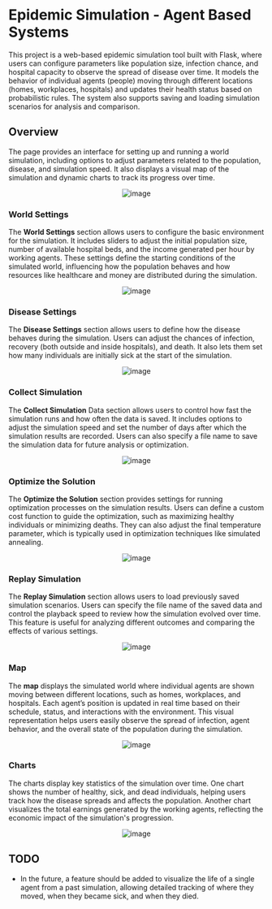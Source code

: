 # Epidemic Simulation - Agent Based Systems

This project is a web-based epidemic simulation tool built with Flask, where users can configure parameters like population size, infection chance, and hospital capacity to observe the spread of disease over time. It models the behavior of individual agents (people) moving through different locations (homes, workplaces, hospitals) and updates their health status based on probabilistic rules. The system also supports saving and loading simulation scenarios for analysis and comparison.



## Overview
The page provides an interface for setting up and running a world simulation, including options to adjust parameters related to the population, disease, and simulation speed. It also displays a visual map of the simulation and dynamic charts to track its progress over time.


<p align="center">
  <img src="https://github.com/user-attachments/assets/29a0c765-4791-4834-920a-6fc08d27e573" alt="image">
</p>

### World Settings
The **World Settings** section allows users to configure the basic environment for the simulation.
It includes sliders to adjust the initial population size, number of available hospital beds, and the income generated per hour by working agents.
These settings define the starting conditions of the simulated world, influencing how the population behaves and how resources like healthcare and money are distributed during the simulation.

<p align="center">
  <img src="https://github.com/user-attachments/assets/35b3f5db-2689-4ee3-87bc-b923bc98bdc5" alt="image">
</p>

### Disease Settings
The **Disease Settings** section allows users to define how the disease behaves during the simulation. Users can adjust the chances of infection, recovery (both outside and inside hospitals), and death. It also lets them set how many individuals are initially sick at the start of the simulation.

<p align="center">
  <img src="https://github.com/user-attachments/assets/bf3bd98c-b802-45dc-ac84-6193908c3aed" alt="image">
</p>

### Collect Simulation
The **Collect Simulation** Data section allows users to control how fast the simulation runs and how often the data is saved.
It includes options to adjust the simulation speed and set the number of days after which the simulation results are recorded.
Users can also specify a file name to save the simulation data for future analysis or optimization.

<p align="center">
  <img src="https://github.com/user-attachments/assets/7578a5e4-2011-45e8-abb8-9b0126857985" alt="image">
</p>

### Optimize the Solution
The **Optimize the Solution** section provides settings for running optimization processes on the simulation results.
Users can define a custom cost function to guide the optimization, such as maximizing healthy individuals or minimizing deaths.
They can also adjust the final temperature parameter, which is typically used in optimization techniques like simulated annealing.

<p align="center">
  <img src="https://github.com/user-attachments/assets/ba0f157d-3281-4bcb-ae2b-f2c584e6e2f4" alt="image">
</p>

### Replay Simulation
The **Replay Simulation** section allows users to load previously saved simulation scenarios.
Users can specify the file name of the saved data and control the playback speed to review how the simulation evolved over time.
This feature is useful for analyzing different outcomes and comparing the effects of various settings.

<p align="center">
  <img src="https://github.com/user-attachments/assets/f05bfa59-dfe9-496e-9bea-3e52121c30dd" alt="image">
</p>

### Map
The **map** displays the simulated world where individual agents are shown moving between different locations, such as homes, workplaces, and hospitals.
Each agent’s position is updated in real time based on their schedule, status, and interactions with the environment.
This visual representation helps users easily observe the spread of infection, agent behavior, and the overall state of the population during the simulation.

<p align="center">
  <img src="https://github.com/user-attachments/assets/1bdb7317-fabc-4dad-95f7-7ad4e0cd908b" alt="image">
</p>

### Charts
The charts display key statistics of the simulation over time.
One chart shows the number of healthy, sick, and dead individuals, helping users track how the disease spreads and affects the population.
Another chart visualizes the total earnings generated by the working agents, reflecting the economic impact of the simulation's progression.

<p align="center">
  <img src="https://github.com/user-attachments/assets/ed841f25-e67c-4328-bacf-f5f2182d176e" alt="image">
</p>


## TODO
- In the future, a feature should be added to visualize the life of a single agent from a past simulation, allowing detailed tracking of where they moved, when they became sick, and when they died.

